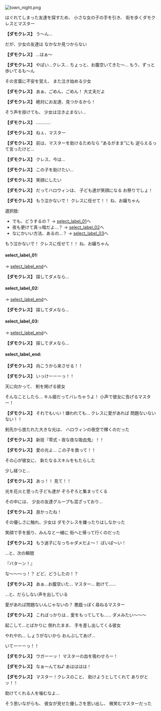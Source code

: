 
![town_night.png](../images/backgrounds/town_night.png)

はぐれてしまった友達を探すため、
小さな女の子の手を引き、
街を歩くダモクレスとマスター

**【ダモクレス】**
う～ん…

だが、少女の友達は
なかなか見つからない

**【ダモクレス】**
…はぁ～

**【ダモクレス】**
やばい…クレス…
ちょっと、お腹空いてきた～…
もう、ずっと歩いてるも～ん

その言葉に不安を覚え、
また泣き始める少女

**【ダモクレス】**
あぁ、ごめん、ごめん！
大丈夫だよ

**【ダモクレス】**
絶対にお友達、見つかるから！

そう声を掛けても、
少女は泣き止まない…

**【ダモクレス】**
…………

**【ダモクレス】**
ねぇ、マスター

**【ダモクレス】**
前は、マスターを助けるためなら
“あるがまま”にも
逆らえるって言ったけど…

**【ダモクレス】**
クレス、今は…

**【ダモクレス】**
この子を助けたい…

**【ダモクレス】**
笑顔にしたい

**【ダモクレス】**
だってハロウィンは、
子ども達が笑顔になる
お祭りでしょ！

**【ダモクレス】**
もう泣かないで！
クレスに任せて！！
ね、お嬢ちゃん

選択肢:
- でも、どうするの？ → [select_label_01](#select_label_01)へ
- 夜も更けて真っ暗だよ…？ → [select_label_02](#select_label_02)へ
- なにかいい方法、あるの…？ → [select_label_03](#select_label_03)へ

もう泣かないで！
クレスに任せて！！
ね、お嬢ちゃん

#### select_label_01:
 → [select_label_end](#select_label_end)へ

**【ダモクレス】**
探してダメなら…

#### select_label_02:
 → [select_label_end](#select_label_end)へ

**【ダモクレス】**
探してダメなら…

#### select_label_03:
 → [select_label_end](#select_label_end)へ

**【ダモクレス】**
探してダメなら…

#### select_label_end:

**【ダモクレス】**
向こうから来させる！！

**【ダモクレス】**
いっけーーーっ！！

天に向かって、
剣を掲げる彼女

そんなことしたら…
キル姫だってバレちゃうよ！
小声で彼女に告げるマスター！

**【ダモクレス】**
それでもいい！嫌われても…
クレスに愛があれば
問題ないないない！！

剣先から放たれた大きな光は、
ハロウィンの夜空で輝くのだった

**【ダモクレス】**
新技『零式・夜な夜な吸血鬼』！！

**【ダモクレス】**
愛の光よ…
この子を救って！！

その心が彼女に、
新たなるスキルをもたらした

少し経つと…

**【ダモクレス】**
あっ！！
見て！！

光を花火と思った子ども達が
ぞろぞろと集まってくる

その中には、
少女の友達グループも混ざっており…

**【ダモクレス】**
良かったね！

その優しさに触れ、少女は
ダモクレスを嫌ったりはしなかった

笑顔で手を振り、みんなと一緒に
街へと帰って行くのだった

**【ダモクレス】**
もう迷子になっちゃダメだよ～！
ばいば～い！

…と、次の瞬間

『バターン！』

な～～～っ！？
どど、どうしたの！？

**【ダモクレス】**
あぁ…お腹空いた…
マスター…
助けて……

…と、だらしない声を出している

愛があれば問題ないんじゃないの？
悪戯っぽく尋ねるマスター

**【ダモクレス】**
こればっかりは…
愛をもってしても……
ダメみたい～～～

起こして…とばかりに
倒れたまま、
手を差し出してくる彼女

やれやれ…
しょうがないから
おんぶしてあげ…

いてーーーっ！！

**【ダモクレス】**
ウガーーッ！
マスターの血を吸わせろー！

**【ダモクレス】**
なぁ～んてね♪
あはははは！

**【ダモクレス】**
マスター！クレスのこと、
助けようとしてくれて
ありがとッ！！

助けてくれる人を噛むなよ…

そう思いながらも、
彼女が見せた優しさを思い出し、
微笑むマスターだった
